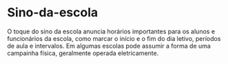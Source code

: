 # Sino-da-escola
O toque do sino da escola anuncia horários importantes para os alunos e funcionários da escola, como marcar o início e o fim do dia letivo, períodos de aula e intervalos. Em algumas escolas pode assumir a forma de uma campainha física, geralmente operada eletricamente.
